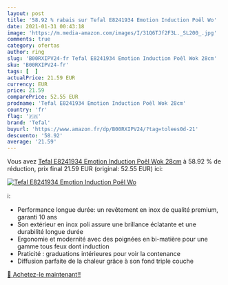 ```yaml
---
layout: post
title: '58.92 % rabais sur Tefal E8241934 Emotion Induction Poêl Wo'
date: 2021-01-31 00:43:18
image: 'https://m.media-amazon.com/images/I/31Q6TJf2F3L._SL200_.jpg'
comments: true
category: ofertas
author: ring
slug: 'B00RXIPV24-fr Tefal E8241934 Emotion Induction Poêl Wok 28cm'
sku: 'B00RXIPV24-fr'
tags: [  ]
actualPrice: 21.59 EUR
currency: EUR
price: 21.59
comparePrice: 52.55 EUR
prodname: 'Tefal E8241934 Emotion Induction Poêl Wok 28cm'
country: 'fr'
flag: '🇫🇷'
brand: 'Tefal'
buyurl: 'https://www.amazon.fr/dp/B00RXIPV24/?tag=tolees0d-21'
descuento: '58.92'
average: '21.59'
---
```


Vous avez [Tefal E8241934 Emotion Induction Poêl Wok 28cm](https://www.amazon.fr/dp/B00RXIPV24/?tag=tolees0d-21)  à  58.92 % de réduction, prix final  21.59 EUR (original: 52.55 EUR) ici:

[![Tefal E8241934 Emotion Induction Poêl Wo](https://m.media-amazon.com/images/I/31Q6TJf2F3L._SL200_.jpg)](https://www.amazon.fr/dp/B00RXIPV24/?tag=tolees0d-21)

ℹ️:

- Performance longue durée: un revêtement en inox de qualité premium, garanti 10 ans
- Son extérieur en inox poli assure une brillance éclatante et une durabilité longue durée
- Ergonomie et modernité avec des poignées en bi-matière pour une gamme tous feux dont induction
- Praticité : graduations intérieures pour voir la contenance
- Diffusion parfaite de la chaleur grâce à son fond triple couche

[🛒 Achetez-le maintenant!!](https://www.amazon.fr/dp/B00RXIPV24/?tag=tolees0d-21)
